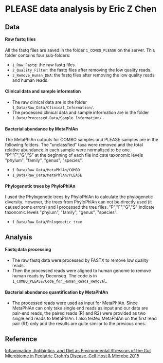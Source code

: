 # PLEASE data analysis by Eric Z Chen

## Data

#### Raw fastq files
All the fastq files are saved in the folder `1_COMBO_PLEASE` on the server. This folder contains four sub-folders:  
- `1_Raw_Fastq`: the raw fastq files.  
- `2_Quality_Filter`: the fastq files after removing the low quality reads.   
- `3_Remove_Human_DNA`: the fastq files after removing the low quality reads and human reads.  


#### Clinical data and sample information
- The raw clinical data are in the folder `1_Data/Raw_Data/Clinical_Information/`.
- The processed clinical data and sample information are in the folder `1_Data/Processed_Data/Sample_Information/`.


#### Bacterial abundance by MetaPhlAn
The MetaPhlAn outputs for COMBO samples and PLEASE samples are in the following folders. The "unclassfied" taxa were removed and the total relative abundance in each sample were normalized to be one.  "P","F","G","S" at the beginning of each file indicate taxonomic levels "phylum", "family", "genus", "species".  
- `1_Data/Raw_Data/MetaPhlAn/COMBO`  
- `1_Data/Raw_Data/MetaPhlAn/PLEASE`

#### Phylogenetic trees by PhyloPhlAn
I used the Phylogenetic trees by PhyloPhlAn to calculate the phylogenetic diversity. However, the trees from PhyloPhlAn can not be directly used (it caused some errors) and I processed the tree files. "P","F","G","S"  indicate taxonomic levels "phylum", "family", "genus", "species".    
- `1_Data/Raw_Data/Phlogenetic_tree`

## Analysis

#### Fastq data processing
- The raw fastq data were processed by FASTX to remove low quality reads. 
- Then the processed reads were aligned to human genome to remove human reads by Deconseq. The code is in `1_COMBO_PLEASE/Code_for_Human_Reads_Removal`.

#### Bacterial abundance quantification by MetaPhlAn
- The processed reads were used as input for MetaPhlAn. Since MetaPhlAn can only take single end reads as input and our data are pair-end reads, the paired reads (R1 and R2) were provided as two single end reads to MetaPhlAn. I also tested MetaPhlAn on the first read pair (R1) only and the results are quite similar to the previous ones. 

## Reference
[Inflammation, Antibiotics, and Diet as Environmental Stressors of the Gut Microbiome in Pediatric Crohn’s Disease. Cell Host & Microbe 2015](https://www.sciencedirect.com/science/article/pii/S1931312815003777) 



